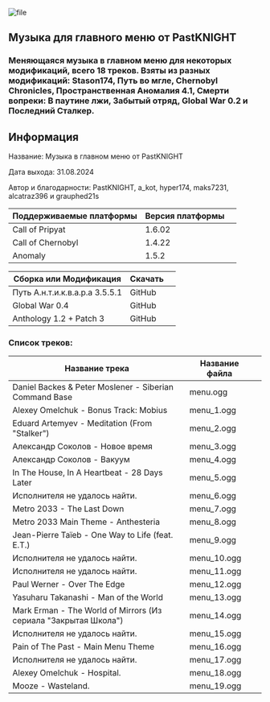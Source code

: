 ![file](https://github.com/user-attachments/assets/3b4b031b-bfb4-4466-a35c-52b7bbd130e1)
## Музыка для главного меню от PastKNIGHT
### Меняющаяся музыка в главном меню для некоторых модификаций, всего 18 треков. Взяты из разных модификаций: Stason174, Путь во мгле, Chernobyl Chronicles, Пространственная Аномалия 4.1, Смерти вопреки: В паутине лжи, Забытый отряд, Global War 0.2 и Последний Сталкер.
## Информация
Название: Музыка в главном меню от PastKNIGHT

Дата выхода: 31.08.2024

Автор и благодарности: PastKNIGHT, a_kot, hyper174, maks7231, alcatraz396 и grauphed21s

|Поддерживаемые платформы|Версия платформы||
|----|-----|-------|
|Call of Pripyat|1.6.02|
|Call of Chernobyl|1.4.22|
|Anomaly|1.5.2|

|Сборка или Модификация|Скачать||
|----|-----|-------|
|Путь А.н.т.и.к.в.а.р.а 3.5.5.1|GitHub|
|Global War 0.4|GitHub|
|Anthology 1.2 + Patch 3|GitHub|

### Список треков:
|Название трека|Название файла||
|----|-----|-------|
|Daniel Backes & Peter Moslener - Siberian Command Base|menu.ogg|
|Alexey Omelchuk - Bonus Track: Mobius|menu_1.ogg|
|Eduard Artemyev - Meditation (From "Stalker")|menu_2.ogg|
|Александр Соколов - Новое время|menu_3.ogg|
|Александр Соколов - Вакуум|menu_4.ogg|
|In The House, In A Heartbeat - 28 Days Later|menu_5.ogg|
|Исполнителя не удалось найти.|menu_6.ogg|
|Metro 2033 - The Last Down|menu_7.ogg|
|Metro 2033 Main Theme - Anthesteria|menu_8.ogg|
|Jean-Pierre Taïeb - One Way to Life (feat. E.T.)|menu_9.ogg|
|Исполнителя не удалось найти.|menu_10.ogg|
|Исполнителя не удалось найти.|menu_11.ogg|
|Paul Werner - Over The Edge|menu_12.ogg|
|Yasuharu Takanashi - Man of the World|menu_13.ogg|
|Mark Erman - The World of Mirrors (Из сериала "Закрытая Школа")|menu_14.ogg|
|Исполнителя не удалось найти.|menu_15.ogg|
|Pain of The Past - Main Menu Theme|menu_16.ogg|
|Исполнителя не удалось найти.|menu_17.ogg|
|Alexey Omelchuk - Hospital.|menu_18.ogg|
|Mooze - Wasteland.|menu_19.ogg|
